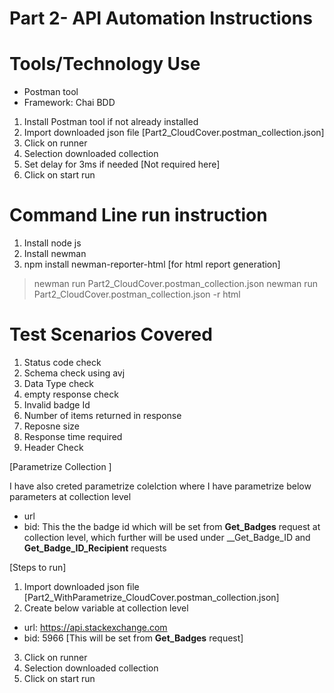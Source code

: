 # Part 2- API Automation Instructions

# Tools/Technology Use
- Postman tool
- Framework: Chai BDD

1. Install Postman tool if not already installed
2. Import downloaded json file [Part2_CloudCover.postman_collection.json]
3. Click on runner
4. Selection downloaded collection
5. Set delay for 3ms if needed [Not required here]
6. Click on start run

# Command Line run instruction
1. Install node js
2. Install newman
3. npm install newman-reporter-html [for html report generation]

> newman run Part2_CloudCover.postman_collection.json
> newman run Part2_CloudCover.postman_collection.json -r html

# Test Scenarios Covered
1. Status code check
2. Schema check using avj
3. Data Type check 
4. empty response check
5. Invalid badge Id
6. Number of items returned in response
7. Reposne size
8. Response time required
9. Header Check 

[Parametrize Collection ]

I have also creted parametrize colelction where I have parametrize below parameters at collection level
- url
- bid: This the the badge id which will be set from __Get_Badges__ request at collection level, which further will be used under __Get_Badge_ID and __Get_Badge_ID_Recipient__ requests

[Steps to run]
1. Import downloaded json file [Part2_WithParametrize_CloudCover.postman_collection.json]
2. Create below variable at collection level 
- url: https://api.stackexchange.com
- bid: 5966 [This will be set from __Get_Badges__ request]
3. Click on runner
4. Selection downloaded collection
5. Click on start run
